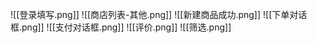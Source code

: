 ![[登录填写.png]]
![[商店列表-其他.png]]
![[新建商品成功.png]]
![[下单对话框.png]]
![[支付对话框.png]]
![[评价.png]]
![[筛选.png]]
